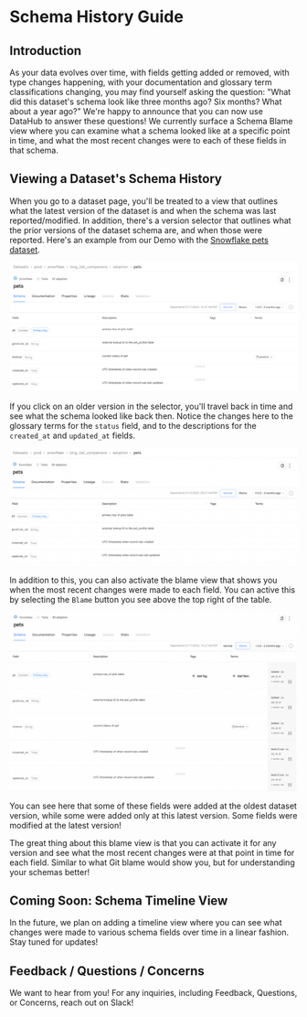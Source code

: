 # Schema History Guide

## Introduction

As your data evolves over time, with fields getting added or removed, with type changes happening, with your documentation
and glossary term classifications changing, you may find yourself asking the question: "What did this dataset's schema
look like three months ago? Six months? What about a year ago?" We're happy to announce that you can now use DataHub to
answer these questions! We currently surface a Schema Blame view where you can examine what a schema looked like at a
specific point in time, and what the most recent changes were to each of these fields in that schema.

## Viewing a Dataset's Schema History

When you go to a dataset page, you'll be treated to a view that outlines what the latest version of the dataset is and when
the schema was last reported/modified. In addition, there's a version selector that outlines what the prior versions of
the dataset schema are, and when those were reported. Here's an example from our Demo with the
[Snowflake pets dataset](https://demo.datahubproject.io/dataset/urn:li:dataset:(urn:li:dataPlatform:snowflake,long_tail_companions.adoption.pets,PROD)/Schema?is_lineage_mode=false).

![](./imgs/schema-blame-latest-version.png)

If you click on an older version in the selector, you'll travel back in time and see what the schema looked like back then. Notice
the changes here to the glossary terms for the `status` field, and to the descriptions for the `created_at` and `updated_at`
fields.

![](./imgs/schema-blame-older-version.png)

In addition to this, you can also activate the blame view that shows you when the most recent changes were made to each field.
You can active this by selecting the `Blame` button you see above the top right of the table.

![](./imgs/schema-blame-blame-activated.png)

You can see here that some of these fields were added at the oldest dataset version, while some were added only at this latest
version. Some fields were modified at the latest version!

The great thing about this blame view is that you can activate it for any version and see what the most recent changes were
at that point in time for each field. Similar to what Git blame would show you, but for understanding your schemas better!

## Coming Soon: Schema Timeline View

In the future, we plan on adding a timeline view where you can see what changes were made to various schema fields over time
in a linear fashion. Stay tuned for updates!

## Feedback / Questions / Concerns

We want to hear from you! For any inquiries, including Feedback, Questions, or Concerns, reach out on Slack!
